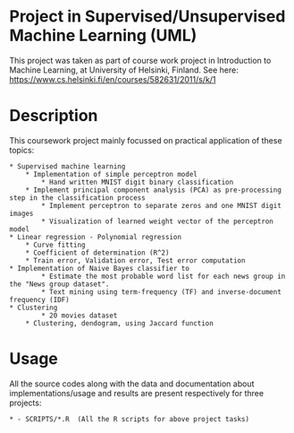 # Project in Supervised/Unsupervised Machine Learning (UML)

This project was taken as part of course work project in Introduction to Machine Learning, at University of Helsinki, Finland. 
See here: https://www.cs.helsinki.fi/en/courses/582631/2011/s/k/1

# Description
This coursework project mainly focussed on practical application of these topics:

	* Supervised machine learning
		* Implementation of simple perceptron model
    		* Hand written MNIST digit binary classification
		* Implement principal component analysis (PCA) as pre-processing step in the classification process
    		* Implement perceptron to separate zeros and one MNIST digit images
    		* Visualization of learned weight vector of the perceptron model
	* Linear regression - Polynomial regression
   		* Curve fitting
   		* Coefficient of determination (R^2)
   		* Train error, Validation error, Test error computation
	* Implementation of Naive Bayes classifier to
    		* Estimate the most probable word list for each news group in the "News group dataset".
	    	* Text mining using term-frequency (TF) and inverse-document frequency (IDF)
	* Clustering 
    		* 20 movies dataset
    	* Clustering, dendogram, using Jaccard function
    
# Usage
All the source codes along with the data and documentation about implementations/usage and results are present respectively for three projects:

	* - SCRIPTS/*.R  (All the R scripts for above project tasks)

